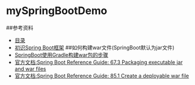 # mySpringBootDemo

##参考资料
- [目录](http://blog.csdn.net/column/details/13987.html)
- [初识Spring Boot框架](http://blog.csdn.net/u012702547/article/details/53740047)
##如何构建war文件(SpringBoot默认为jar文件)
- [SpringBoot使用Gradle构建war包的步骤](http://blog.csdn.net/KingBoyWorld/article/details/75244769)
- [官方文档:Spring Boot Reference Guide: 67.3 Packaging executable jar and war files](http://docs.spring.io/spring-boot/docs/current/reference/htmlsingle/#build-tool-plugins-gradle-packaging)
- [官方文档:Spring Boot Reference Guide: 85.1 Create a deployable war file](http://docs.spring.io/spring-boot/docs/current/reference/htmlsingle/#howto-create-a-deployable-war-file)